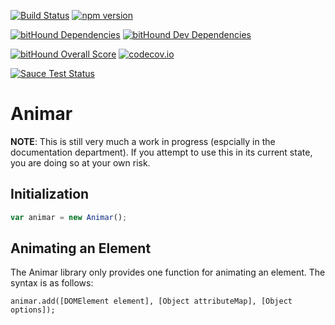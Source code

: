 [![Build Status](https://img.shields.io/travis/vincentriemer/animar/master.svg?style=flat)](https://travis-ci.org/vincentriemer/animar) [![npm version](https://badge.fury.io/js/animar.svg)](https://badge.fury.io/js/animar)

[![bitHound Dependencies](https://www.bithound.io/github/vincentriemer/animar/badges/dependencies.svg)](https://www.bithound.io/github/vincentriemer/animar/master/dependencies/npm) [![bitHound Dev Dependencies](https://www.bithound.io/github/vincentriemer/animar/badges/devDependencies.svg)](https://www.bithound.io/github/vincentriemer/animar/master/dependencies/npm)

[![bitHound Overall Score](https://www.bithound.io/github/vincentriemer/animar/badges/score.svg)](https://www.bithound.io/github/vincentriemer/animar) [![codecov.io](https://codecov.io/github/vincentriemer/animar/coverage.svg?branch=master)](https://codecov.io/github/vincentriemer/animar?branch=master)

[![Sauce Test Status](https://saucelabs.com/browser-matrix/vincentriemer.svg)](https://saucelabs.com/u/vincentriemer)

# Animar

**NOTE**: This is still very much a work in progress (espcially in the documentation department). If you attempt to use this in its current state, you are doing so at your own risk.

## Initialization

```javascript
var animar = new Animar();
```

## Animating an Element

The Animar library only provides one function for animating an element. The syntax is as follows:

```
animar.add([DOMElement element], [Object attributeMap], [Object options]);
```
